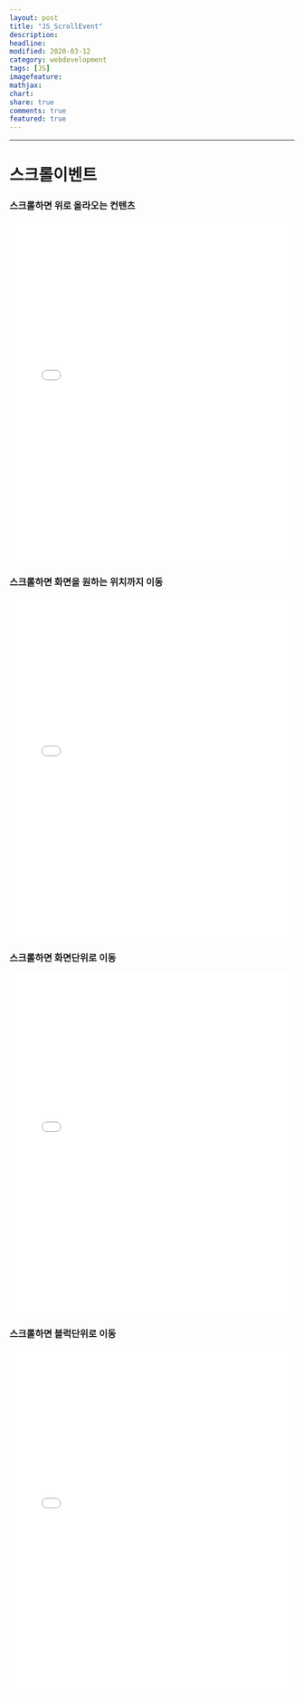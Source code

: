```yaml
---
layout: post
title: "JS_ScrollEvent"
description:
headline:
modified: 2020-03-12
category: webdevelopment
tags: [JS]
imagefeature:
mathjax:
chart:
share: true
comments: true
featured: true
---
```


---

# 스크롤이벤트

### 스크롤하면 위로 올라오는 컨텐츠

<div class="code">
<iframe width="100%" height="600" src="//jsfiddle.net/lsh58/degsj0zo/18/embedded/html,result/dark/" allowfullscreen="allowfullscreen" allowpaymentrequest frameborder="0"></iframe>
</div>
  

### 스크롤하면 화면을 원하는 위치까지 이동

<div class="code">
<iframe width="100%" height="600" src="//jsfiddle.net/lsh58/degsj0zo/23/embedded/html,result/dark/" allowfullscreen="allowfullscreen" allowpaymentrequest frameborder="0"></iframe>
</div>
  
  
### 스크롤하면 화면단위로 이동

<div class="code">
<iframe width="100%" height="600" src="//jsfiddle.net/lsh58/x0s6t7hg/5/embedded/html,result/dark/" allowfullscreen="allowfullscreen" allowpaymentrequest frameborder="0"></iframe>
</div>

  
### 스크롤하면 블럭단위로 이동

<div class="code">
<iframe width="100%" height="600" src="//jsfiddle.net/lsh58/svdkzc4x/1/embedded/html,result/dark/" allowfullscreen="allowfullscreen" allowpaymentrequest frameborder="0"></iframe>
</div>
